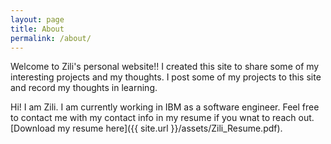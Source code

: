 ```yaml
---
layout: page
title: About
permalink: /about/
---
```


Welcome to Zili's personal website!! I created this site to share some of my interesting projects and my thoughts. I post some of my projects to this site and record my thoughts in learning. 

Hi! I am Zili. I am currently working in IBM as a software engineer. Feel free to contact me with my contact info in my resume if you wnat to reach out.
[Download my resume here]({{ site.url }}/assets/Zili_Resume.pdf).
<!-- ![image-title-here](/assets/profile.jpg){ width=50% } -->
